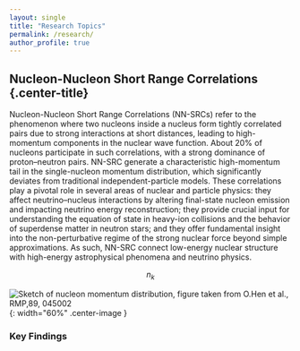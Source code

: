 ```yaml
---
layout: single
title: "Research Topics"
permalink: /research/
author_profile: true
---
```


## Nucleon-Nucleon Short Range Correlations {.center-title}

Nucleon-Nucleon Short Range Correlations (NN-SRCs) refer to the phenomenon where two nucleons inside a nucleus form tightly correlated pairs due to strong interactions at short distances, leading to high-momentum components in the nuclear wave function. About 20% of nucleons participate in such correlations, with a strong dominance of proton–neutron pairs. NN-SRC generate a characteristic high-momentum tail in the single-nucleon momentum distribution, which significantly deviates from traditional independent-particle models. These correlations play a pivotal role in several areas of nuclear and particle physics: they affect neutrino–nucleus interactions by altering final-state nucleon emission and impacting neutrino energy reconstruction; they provide crucial input for understanding the equation of state in heavy-ion collisions and the behavior of superdense matter in neutron stars; and they offer fundamental insight into the non-perturbative regime of the strong nuclear force beyond simple approximations. As such, NN-SRC connect low-energy nuclear structure with high-energy astrophysical phenomena and neutrino physics.

$$n_k$$

![Sketch of nucleon momentum distribution, figure taken from <ins>O.Hen et al., RMP,89, 045002</ins>](https://bjcai-phys.github.io/images/nk-rmp.jpg){: width="60%" .center-image }


### Key Findings



